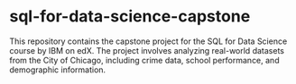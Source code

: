 # sql-for-data-science-capstone
This repository contains the capstone project for the SQL for Data Science course by IBM on edX. The project involves analyzing real-world datasets from the City of Chicago, including crime data, school performance, and demographic information.
